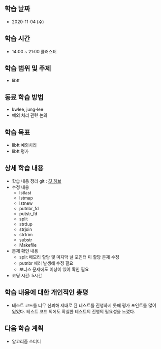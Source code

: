 학습 날짜
---
+ 2020-11-04 (수)

학습 시간
---
+ 14:00 ~ 21:00 클러스터

학습 범위 및 주제
---
+ libft

동료 학습 방법
---
+ kwlee, jung-lee
+ 예외 처리 관련 논의

학습 목표
---
+ libft 예외처리
+ libft 평가

상세 학습 내용
---
+ 학습 내용 정리 git : [깃 허브](https://github.com/kiskim/study)   
+ 수정 내용
    + lstlast
    + lstmap
    + lstnew
    + putnbr_fd
    + putstr_fd
    + split
    + strdup
    + strjoin
    + strtrim
    + substr
    + Makefile
+ 문제 확인 내용
    + split 메모리 할당 및 마지막 널 포인터 미 할당 문제 수정
    + putnbr 에러 발생해 수정 필요
    + 보너스 문제에도 이상이 있어 확인 필요
+ 코딩 시간: 5시간

학습 내용에 대한 개인적인 총평
---
+ 테스트 코드를 너무 신뢰해 제대로 된 테스트를 진행하지 못해 평가 포인트를 많이 잃었다. 테스트 코드 외에도 확실한 테스트의 진행의 필요성을 느꼈다.

다음 학습 계획
---
+ 알고리즘 스터디